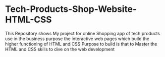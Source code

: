# Tech-Products-Shop-Website-HTML-CSS
This Repository shows My project for online Shopping  app of tech products use in the business purpose the interactive web pages which build the higher functioning of HTML and CSS Purpose to build is that to Master the HTML and CSS skills to dive on the web development 
